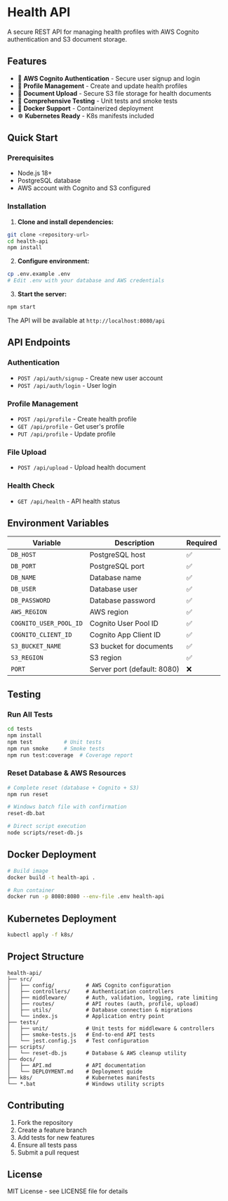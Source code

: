 # Health API

A secure REST API for managing health profiles with AWS Cognito authentication and S3 document storage.

## Features

- 🔐 **AWS Cognito Authentication** - Secure user signup and login
- 👤 **Profile Management** - Create and update health profiles
- 📄 **Document Upload** - Secure S3 file storage for health documents
- 🧪 **Comprehensive Testing** - Unit tests and smoke tests
- 🐳 **Docker Support** - Containerized deployment
- ☸️ **Kubernetes Ready** - K8s manifests included

## Quick Start

### Prerequisites
- Node.js 18+
- PostgreSQL database
- AWS account with Cognito and S3 configured

### Installation

1. **Clone and install dependencies:**
```bash
git clone <repository-url>
cd health-api
npm install
```

2. **Configure environment:**
```bash
cp .env.example .env
# Edit .env with your database and AWS credentials
```

3. **Start the server:**
```bash
npm start
```

The API will be available at `http://localhost:8080/api`

## API Endpoints

### Authentication
- `POST /api/auth/signup` - Create new user account
- `POST /api/auth/login` - User login

### Profile Management
- `POST /api/profile` - Create health profile
- `GET /api/profile` - Get user's profile
- `PUT /api/profile` - Update profile

### File Upload
- `POST /api/upload` - Upload health document

### Health Check
- `GET /api/health` - API health status

## Environment Variables

| Variable | Description | Required |
|----------|-------------|----------|
| `DB_HOST` | PostgreSQL host | ✅ |
| `DB_PORT` | PostgreSQL port | ✅ |
| `DB_NAME` | Database name | ✅ |
| `DB_USER` | Database user | ✅ |
| `DB_PASSWORD` | Database password | ✅ |
| `AWS_REGION` | AWS region | ✅ |
| `COGNITO_USER_POOL_ID` | Cognito User Pool ID | ✅ |
| `COGNITO_CLIENT_ID` | Cognito App Client ID | ✅ |
| `S3_BUCKET_NAME` | S3 bucket for documents | ✅ |
| `S3_REGION` | S3 region | ✅ |
| `PORT` | Server port (default: 8080) | ❌ |

## Testing

### Run All Tests
```bash
cd tests
npm install
npm test          # Unit tests
npm run smoke     # Smoke tests
npm run test:coverage  # Coverage report
```

### Reset Database & AWS Resources
```bash
# Complete reset (database + Cognito + S3)
npm run reset

# Windows batch file with confirmation
reset-db.bat

# Direct script execution
node scripts/reset-db.js
```

## Docker Deployment

```bash
# Build image
docker build -t health-api .

# Run container
docker run -p 8080:8080 --env-file .env health-api
```

## Kubernetes Deployment

```bash
kubectl apply -f k8s/
```

## Project Structure

```
health-api/
├── src/
│   ├── config/          # AWS Cognito configuration
│   ├── controllers/     # Authentication controllers
│   ├── middleware/      # Auth, validation, logging, rate limiting
│   ├── routes/          # API routes (auth, profile, upload)
│   ├── utils/           # Database connection & migrations
│   └── index.js         # Application entry point
├── tests/
│   ├── unit/            # Unit tests for middleware & controllers
│   ├── smoke-tests.js   # End-to-end API tests
│   └── jest.config.js   # Test configuration
├── scripts/
│   └── reset-db.js      # Database & AWS cleanup utility
├── docs/
│   ├── API.md           # API documentation
│   └── DEPLOYMENT.md    # Deployment guide
├── k8s/                 # Kubernetes manifests
└── *.bat                # Windows utility scripts
```

## Contributing

1. Fork the repository
2. Create a feature branch
3. Add tests for new features
4. Ensure all tests pass
5. Submit a pull request

## License

MIT License - see LICENSE file for details